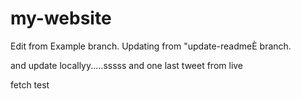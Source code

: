 # my-website

Edit from Example branch. Updating from "update-readmeÈ branch.

and update locallyy.....sssss and one last tweet from live

fetch test
